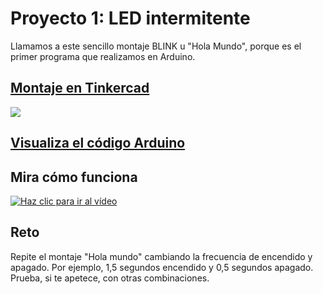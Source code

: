 # Proyecto 1: LED intermitente

Llamamos a este sencillo montaje BLINK u "Hola Mundo", porque es el primer programa que realizamos en Arduino.

## [Montaje en Tinkercad](https://www.tinkercad.com/things/bRsRqZqq0qj)

[![](imágenes/Blink.png)](https://www.tinkercad.com/things/bRsRqZqq0qj "Ver el circuito en TinkerCAD")

## [Visualiza el código Arduino](led_blink/led_blink.ino)


## Mira cómo funciona

[![Haz clic para ir al vídeo](http://img.youtube.com/vi/2RPqv3ILTJM/0.jpg)](http://www.youtube.com/watch?v=2RPqv3ILTJM "Blink con LED")

## Reto
Repite el montaje "Hola mundo" cambiando la frecuencia de encendido y apagado. Por ejemplo, 1,5 segundos encendido y 0,5 segundos apagado.
Prueba, si te apetece, con otras combinaciones.
